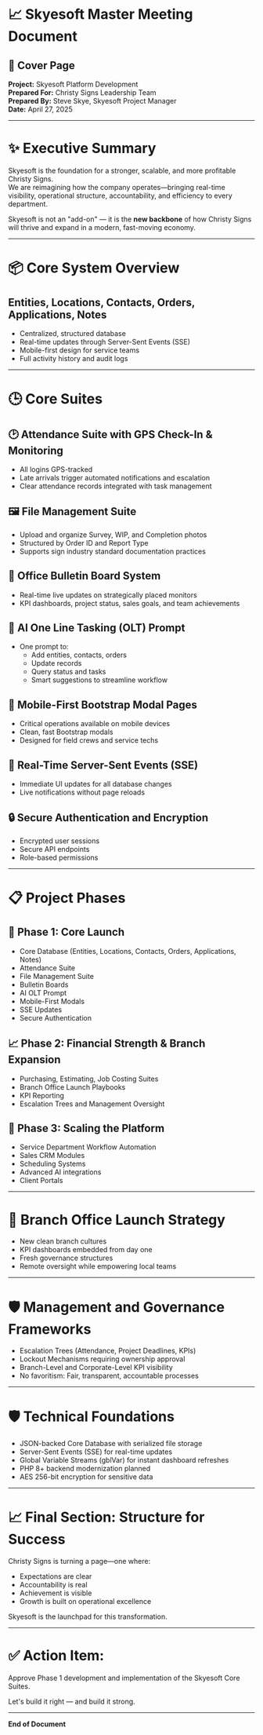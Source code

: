 # 📈 Skyesoft Master Meeting Document

## 📖 Cover Page
**Project:** Skyesoft Platform Development  
**Prepared For:** Christy Signs Leadership Team  
**Prepared By:** Steve Skye, Skyesoft Project Manager  
**Date:** April 27, 2025

---

# ✨ Executive Summary
Skyesoft is the foundation for a stronger, scalable, and more profitable Christy Signs.  
We are reimagining how the company operates—bringing real-time visibility, operational structure, accountability, and efficiency to every department.

Skyesoft is not an "add-on" — it is the **new backbone** of how Christy Signs will thrive and expand in a modern, fast-moving economy.

---

# 📦 Core System Overview

## Entities, Locations, Contacts, Orders, Applications, Notes
- Centralized, structured database
- Real-time updates through Server-Sent Events (SSE)
- Mobile-first design for service teams
- Full activity history and audit logs

---

# 🕒 Core Suites

## 🕑 Attendance Suite with GPS Check-In & Monitoring
- All logins GPS-tracked
- Late arrivals trigger automated notifications and escalation
- Clear attendance records integrated with task management

## 🖼️ File Management Suite
- Upload and organize Survey, WIP, and Completion photos
- Structured by Order ID and Report Type
- Supports sign industry standard documentation practices

## 📢 Office Bulletin Board System
- Real-time live updates on strategically placed monitors
- KPI dashboards, project status, sales goals, and team achievements

## 🤖 AI One Line Tasking (OLT) Prompt
- One prompt to:
  - Add entities, contacts, orders
  - Update records
  - Query status and tasks
  - Smart suggestions to streamline workflow

## 📱 Mobile-First Bootstrap Modal Pages
- Critical operations available on mobile devices
- Clean, fast Bootstrap modals
- Designed for field crews and service techs

## 🔄 Real-Time Server-Sent Events (SSE)
- Immediate UI updates for all database changes
- Live notifications without page reloads

## 🔒 Secure Authentication and Encryption
- Encrypted user sessions
- Secure API endpoints
- Role-based permissions

---

# 📋 Project Phases

## 🔄 Phase 1: Core Launch
- Core Database (Entities, Locations, Contacts, Orders, Applications, Notes)
- Attendance Suite
- File Management Suite
- Bulletin Boards
- AI OLT Prompt
- Mobile-First Modals
- SSE Updates
- Secure Authentication

## 📈 Phase 2: Financial Strength & Branch Expansion
- Purchasing, Estimating, Job Costing Suites
- Branch Office Launch Playbooks
- KPI Reporting
- Escalation Trees and Management Oversight

## 🌟 Phase 3: Scaling the Platform
- Service Department Workflow Automation
- Sales CRM Modules
- Scheduling Systems
- Advanced AI integrations
- Client Portals

---

# 🏢 Branch Office Launch Strategy
- New clean branch cultures
- KPI dashboards embedded from day one
- Fresh governance structures
- Remote oversight while empowering local teams

---

# 🛡️ Management and Governance Frameworks
- Escalation Trees (Attendance, Project Deadlines, KPIs)
- Lockout Mechanisms requiring ownership approval
- Branch-Level and Corporate-Level KPI visibility
- No favoritism: Fair, transparent, accountable processes

---

# 🛡️ Technical Foundations
- JSON-backed Core Database with serialized file storage
- Server-Sent Events (SSE) for real-time updates
- Global Variable Streams (gblVar) for instant dashboard refreshes
- PHP 8+ backend modernization planned
- AES 256-bit encryption for sensitive data

---

# 📈 Final Section: Structure for Success
Christy Signs is turning a page—one where:

- Expectations are clear
- Accountability is real
- Achievement is visible
- Growth is built on operational excellence

Skyesoft is the launchpad for this transformation.

---

# ✅ Action Item:
Approve Phase 1 development and implementation of the Skyesoft Core Suites.

Let's build it right — and build it strong.

---

**End of Document**